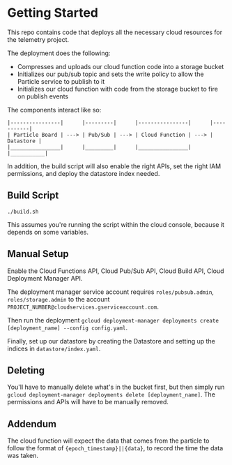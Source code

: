 # Getting Started

This repo contains code that deploys all the necessary cloud resources for the telemetry project. 

The deployment does the following:
- Compresses and uploads our cloud function code into a storage bucket
- Initializes our pub/sub topic and sets the write policy to allow the Particle service to publish to it
- Initializes our cloud function with code from the storage bucket to fire on publish events

The components interact like so:

```
|----------------|      |---------|      |----------------|      |-----------|
| Particle Board | ---> | Pub/Sub | ---> | Cloud Function | ---> | Datastore |
|________________|      |_________|      |________________|      |___________|
```

In addition, the build script will also enable the right APIs, set the right IAM permissions, and deploy the datastore index needed.

## Build Script

```
./build.sh
```

This assumes you're running the script within the cloud console, because it depends on some variables.

## Manual Setup

Enable the Cloud Functions API, Cloud Pub/Sub API, Cloud Build API, Cloud Deployment Manager API.

The deployment manager service account requires `roles/pubsub.admin`, `roles/storage.admin` to the account `PROJECT_NUMBER@cloudservices.gserviceaccount.com`.

Then run the deployment `gcloud deployment-manager deployments create [deployment_name] --config config.yaml`.

Finally, set up our datastore by creating the Datastore and setting up the indices in `datastore/index.yaml`.

## Deleting

You'll have to manually delete what's in the bucket first, but then simply run `gcloud deployment-manager deployments delete [deployment_name]`. The permissions and APIs will have to be manually removed.

## Addendum

The cloud function will expect the data that comes from the particle to follow the format of `{epoch_timestamp}||{data}`, to record the time the data was taken.

